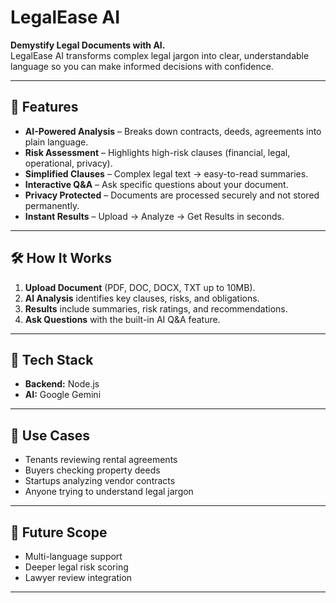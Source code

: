 # LegalEase AI

**Demystify Legal Documents with AI.**  
LegalEase AI transforms complex legal jargon into clear, understandable language so you can make informed decisions with confidence.

---

## 🚀 Features
- **AI-Powered Analysis** – Breaks down contracts, deeds, agreements into plain language.
- **Risk Assessment** – Highlights high-risk clauses (financial, legal, operational, privacy).
- **Simplified Clauses** – Complex legal text → easy-to-read summaries.
- **Interactive Q&A** – Ask specific questions about your document.
- **Privacy Protected** – Documents are processed securely and not stored permanently.
- **Instant Results** – Upload → Analyze → Get Results in seconds.

---

## 🛠️ How It Works
1. **Upload Document** (PDF, DOC, DOCX, TXT up to 10MB).
2. **AI Analysis** identifies key clauses, risks, and obligations.
3. **Results** include summaries, risk ratings, and recommendations.
4. **Ask Questions** with the built-in AI Q&A feature.

---



## 🔧 Tech Stack
  
- **Backend:** Node.js 
- **AI:** Google Gemini  


---

## 🎯 Use Cases
- Tenants reviewing rental agreements  
- Buyers checking property deeds  
- Startups analyzing vendor contracts  
- Anyone trying to understand legal jargon  

---

## 🔮 Future Scope
- Multi-language support  
- Deeper legal risk scoring  
- Lawyer review integration  

---
